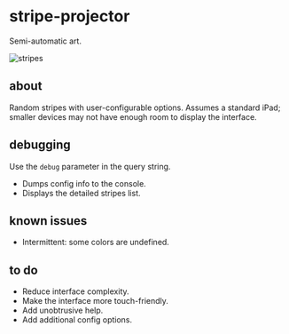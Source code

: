 # stripe-projector
Semi-automatic art.

![stripes](https://user-images.githubusercontent.com/6414141/83179395-fd913000-a0ef-11ea-967f-75023cd125fb.png)

## about
Random stripes with user-configurable options. Assumes a standard iPad; smaller devices may not have enough room to display the interface.

## debugging
Use the ```debug``` parameter in the query string.
* Dumps config info to the console.
* Displays the detailed stripes list.

## known issues
* Intermittent: some colors are undefined.

## to do
* Reduce interface complexity.
* Make the interface more touch-friendly.
* Add unobtrusive help.
* Add additional config options.
